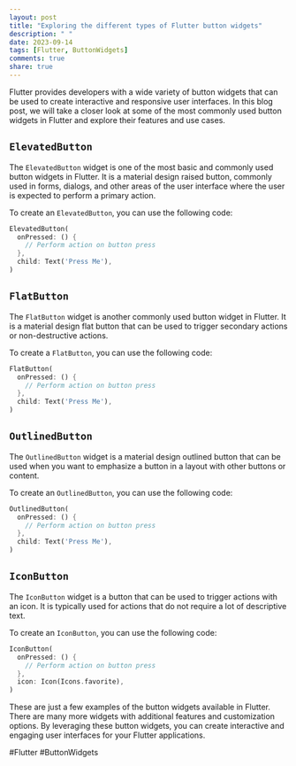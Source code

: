```yaml
---
layout: post
title: "Exploring the different types of Flutter button widgets"
description: " "
date: 2023-09-14
tags: [Flutter, ButtonWidgets]
comments: true
share: true
---
```


Flutter provides developers with a wide variety of button widgets that can be used to create interactive and responsive user interfaces. In this blog post, we will take a closer look at some of the most commonly used button widgets in Flutter and explore their features and use cases.

## `ElevatedButton`

The `ElevatedButton` widget is one of the most basic and commonly used button widgets in Flutter. It is a material design raised button, commonly used in forms, dialogs, and other areas of the user interface where the user is expected to perform a primary action.

To create an `ElevatedButton`, you can use the following code:

```dart
ElevatedButton(
  onPressed: () {
    // Perform action on button press
  },
  child: Text('Press Me'),
)
```

## `FlatButton`

The `FlatButton` widget is another commonly used button widget in Flutter. It is a material design flat button that can be used to trigger secondary actions or non-destructive actions.

To create a `FlatButton`, you can use the following code:

```dart
FlatButton(
  onPressed: () {
    // Perform action on button press
  },
  child: Text('Press Me'),
)
```

## `OutlinedButton`

The `OutlinedButton` widget is a material design outlined button that can be used when you want to emphasize a button in a layout with other buttons or content.

To create an `OutlinedButton`, you can use the following code:

```dart
OutlinedButton(
  onPressed: () {
    // Perform action on button press
  },
  child: Text('Press Me'),
)
```

## `IconButton`

The `IconButton` widget is a button that can be used to trigger actions with an icon. It is typically used for actions that do not require a lot of descriptive text.

To create an `IconButton`, you can use the following code:

```dart
IconButton(
  onPressed: () {
    // Perform action on button press
  },
  icon: Icon(Icons.favorite),
)
```

These are just a few examples of the button widgets available in Flutter. There are many more widgets with additional features and customization options. By leveraging these button widgets, you can create interactive and engaging user interfaces for your Flutter applications.

#Flutter #ButtonWidgets